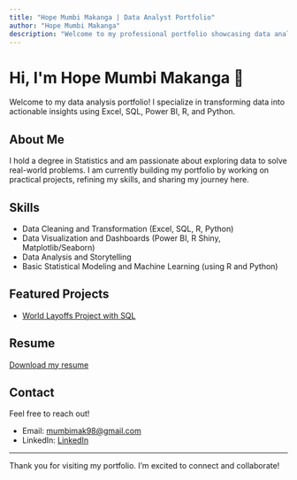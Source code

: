 ```yaml
---
title: "Hope Mumbi Makanga | Data Analyst Portfolio"
author: "Hope Mumbi Makanga"
description: "Welcome to my professional portfolio showcasing data analysis projects using Excel, SQL, Power BI, R, and Python."
---
```


# Hi, I'm Hope Mumbi Makanga 👋

Welcome to my data analysis portfolio! I specialize in transforming data into actionable insights using Excel, SQL, Power BI, R, and Python.

## About Me
I hold a degree in Statistics and am passionate about exploring data to solve real-world problems. I am currently building my portfolio by working on practical projects, refining my skills, and sharing my journey here.

## Skills
- Data Cleaning and Transformation (Excel, SQL, R, Python)
- Data Visualization and Dashboards (Power BI, R Shiny, Matplotlib/Seaborn)
- Data Analysis and Storytelling
- Basic Statistical Modeling and Machine Learning (using R and Python)

## Featured Projects
- [World Layoffs Project with SQL](https://github.com/hopemumbi/world_layoffs_data_cleaning_using_sql)

## Resume
[Download my resume](https://github.com/hopemumbi/Hope_Mumbi_Makanga_resume.pdf)

## Contact
Feel free to reach out!
- Email: mumbimak98@gmail.com
- LinkedIn: [LinkedIn](https://www.linkedin.com/in/hope-mumbi-makanga)

---

Thank you for visiting my portfolio. I’m excited to connect and collaborate!

